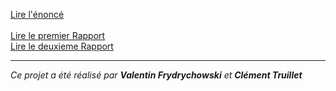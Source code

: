 <p>
  <a href="https://github.com/ClementTruillet/Double-Git-Heroes/blob/master/doc/enonce.pdf">Lire l'énoncé</a><br>
  <br>
  <a href="https://github.com/ClementTruillet/Double-Git-Heroes/blob/master/doc/Rapport%201.pdf">Lire le premier Rapport</a> <br>
  <a href="https://github.com/ClementTruillet/Double-Git-Heroes/blob/master/doc/Rapport%202.pdf">Lire le deuxieme Rapport</a>
     <br>
</p>

<hr>
<p><em>Ce projet a été réalisé par <strong>Valentin Frydrychowski</strong> et <strong>Clément Truillet</strong></em></p>
